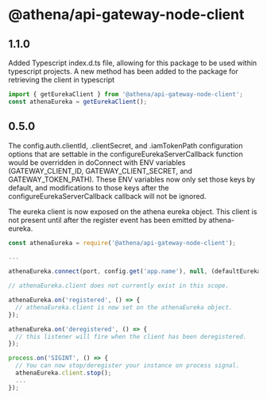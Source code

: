 # @athena/api-gateway-node-client

## 1.1.0
Added Typescript index.d.ts file, allowing for this package to be used within typescript projects.
A new method has been added to the package for retrieving the client in typescript

```typescript
import { getEurekaClient } from '@athena/api-gateway-node-client';
const athenaEureka = getEurekaClient();
```

## 0.5.0

The config.auth.clientId, .clientSecret, and .iamTokenPath configuration options that are settable in the configureEurekaServerCallback function would be overridden in doConnect with ENV variables (GATEWAY_CLIENT_ID, GATEWAY_CLIENT_SECRET, and GATEWAY_TOKEN_PATH). These ENV variables now only set those keys by default, and modifications to those keys after the configureEurekaServerCallback callback will not be ignored.

The eureka client is now exposed on the athena eureka object. This client is not present until after the register event has been emitted by athena-eureka.

```javascript
const athenaEureka = require('@athena/api-gateway-node-client');

...

athenaEureka.connect(port, config.get('app.name'), null, (defaultEurekaConf) => { ... });

// athenaEureka.client does not currently exist in this scope.

athenaEureka.on('registered', () => {
  // athenaEureka.client is now set on the athenaEureka object.
});

athenaEureka.on('deregistered', () => {
  // this listener will fire when the client has been deregistered.
});

process.on('SIGINT', () => {
  // You can now stop/deregister your instance on process signal.
  athenaEureka.client.stop();
  ...
});
```
